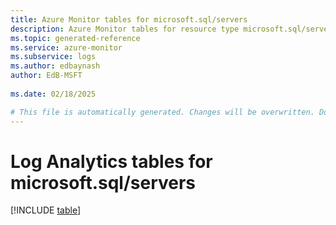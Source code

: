 ```yaml
---
title: Azure Monitor tables for microsoft.sql/servers
description: Azure Monitor tables for resource type microsoft.sql/servers
ms.topic: generated-reference
ms.service: azure-monitor
ms.subservice: logs
ms.author: edbaynash
author: EdB-MSFT
   
ms.date: 02/18/2025

# This file is automatically generated. Changes will be overwritten. Do not change this file directly.
---
```


# Log Analytics tables for microsoft.sql/servers  

[!INCLUDE [table](~/reusable-content/ce-skilling/azure/includes/azure-monitor/reference/tables/microsoft-sql_servers-include.md)]

